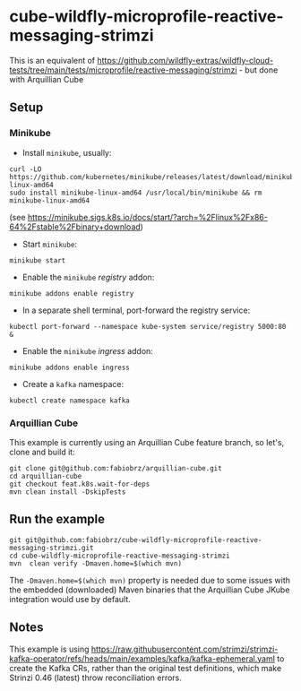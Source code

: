 # cube-wildfly-microprofile-reactive-messaging-strimzi

This is an equivalent of https://github.com/wildfly-extras/wildfly-cloud-tests/tree/main/tests/microprofile/reactive-messaging/strimzi - but done with Arquillian Cube

## Setup

### Minikube

- Install `minikube`, usually:
```shell
curl -LO https://github.com/kubernetes/minikube/releases/latest/download/minikube-linux-amd64
sudo install minikube-linux-amd64 /usr/local/bin/minikube && rm minikube-linux-amd64
```

(see https://minikube.sigs.k8s.io/docs/start/?arch=%2Flinux%2Fx86-64%2Fstable%2Fbinary+download)

- Start `minikube`:
```shell
minikube start
```

- Enable the `minikube` _registry_ addon:
```shell
minikube addons enable registry
```

- In a separate shell terminal, port-forward the registry service: 
```shell
kubectl port-forward --namespace kube-system service/registry 5000:80 &
```

- Enable the `minikube` _ingress_ addon:
```shell
minikube addons enable ingress
```

- Create a `kafka` namespace:
```shell
kubectl create namespace kafka
```

### Arquillian Cube

This example is currently using an Arquillian Cube feature branch, so let's, clone and build it:

```shell
git clone git@github.com:fabiobrz/arquillian-cube.git
cd arquillian-cube
git checkout feat.k8s.wait-for-deps
mvn clean install -DskipTests
```

## Run the example

```shell
git git@github.com:fabiobrz/cube-wildfly-microprofile-reactive-messaging-strimzi.git
cd cube-wildfly-microprofile-reactive-messaging-strimzi
mvn  clean verify -Dmaven.home=$(which mvn)
```

The `-Dmaven.home=$(which mvn)` property is needed due to some issues with the embedded (downloaded) Maven binaries 
that the Arquillian Cube JKube integration would use by default.

## Notes

This example is using https://raw.githubusercontent.com/strimzi/strimzi-kafka-operator/refs/heads/main/examples/kafka/kafka-ephemeral.yaml to create the Kafka CRs,
rather than the original test definitions, which make Strinzi 0.46 (latest) throw reconciliation errors. 